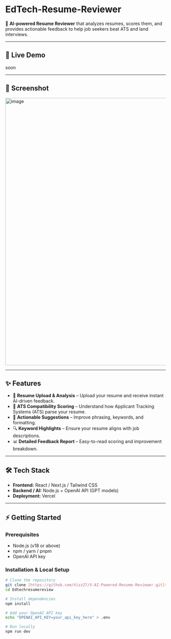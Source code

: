 # EdTech-Resume-Reviewer

🚀 **AI-powered Resume Reviewer** that analyzes resumes, scores them, and provides actionable feedback to help job seekers beat ATS and land interviews.

---

## 🔗 Live Demo
soon

---

## 📸 Screenshot
<img width="1883" height="839" alt="image" src="https://github.com/user-attachments/assets/6b936541-d2b5-41b5-a82a-7cbb0b5b8c58" />


---

## ✨ Features
- 📄 **Resume Upload & Analysis** – Upload your resume and receive instant AI-driven feedback.  
- 🎯 **ATS Compatibility Scoring** – Understand how Applicant Tracking Systems (ATS) parse your resume.  
- 📝 **Actionable Suggestions** – Improve phrasing, keywords, and formatting.  
- 🔍 **Keyword Highlights** – Ensure your resume aligns with job descriptions.  
- 📊 **Detailed Feedback Report** – Easy-to-read scoring and improvement breakdown.  

---

## 🛠️ Tech Stack
- **Frontend:** React / Next.js / Tailwind CSS  
- **Backend / AI:** Node.js + OpenAI API (GPT models)  
- **Deployment:** Vercel  

---

## ⚡ Getting Started

### Prerequisites
- Node.js (v18 or above)  
- npm / yarn / pnpm  
- OpenAI API key  

### Installation & Local Setup
```bash
# Clone the repository
git clone [https://github.com/Vizz27/V-AI-Powered-Resume-Reviewer.git](https://github.com/GaurRitika/pror)
cd Edtechresumereview

# Install dependencies
npm install

# Add your OpenAI API key
echo "OPENAI_API_KEY=your_api_key_here" > .env

# Run locally
npm run dev
